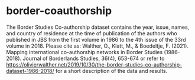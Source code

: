 # border-coauthorship
The Border Studies Co-authorship dataset contains the year, issue, names, and country of residence at the time of publication of the authors who published in JBS from the first volume in 1986 to the 4th issue of the 33rd volume in 2018. Please cite as: Walther, O., Klatt, M., & Boedeltje, F. (2021). Mapping international co-authorship networks in Border Studies (1986–2018). Journal of Borderlands Studies, 36(4), 653-674 or refer to https://olivierwalther.net/2019/10/30/the-border-studies-co-authorship-dataset-1986-2018/ for a short description of the data and results.

